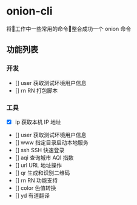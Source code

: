 # onion-cli
将工作中一些常用的命令整合成功一个 onion 命令

## 功能列表
### 开发
- [] user 获取测试环境用户信息
- [] rn RN 打包脚本

### 工具
- [x] ip          获取本机 IP 地址
- []  user         获取测试环境用户信息
- []  www          指定目录启动本地服务
- []  ssh          SSH 快速登录
- []  aqi          查询城市 AQI 指数
- []  url          URL 地址操作
- []  qr           生成和识别二维码
- []  rn           RN 功能支持
- []  color        色值转换
- []  yd           有道翻译
